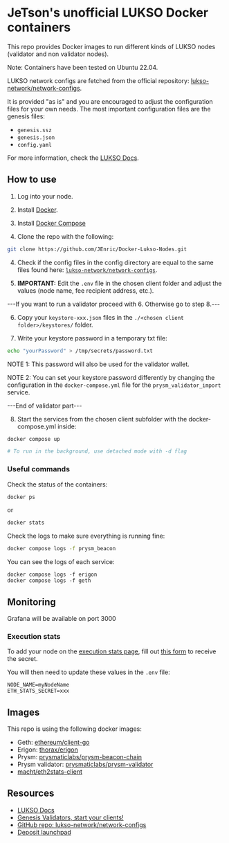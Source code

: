 # JeTson's unofficial LUKSO Docker containers

This repo provides Docker images to run different kinds of LUKSO nodes (validator and non validator nodes).

Note: Containers have been tested on Ubuntu 22.04.

LUKSO network configs are fetched from the official repository: [lukso-network/network-configs](https://github.com/lukso-network/network-configs).

It is provided "as is" and you are encouraged to adjust the configuration files for your own needs. The most important configuration files are the genesis files:

- `genesis.ssz`
- `genesis.json`
- `config.yaml`

For more information, check the [LUKSO Docs](https://docs.lukso.tech/networks/mainnet/running-a-node/).

## How to use

1. Log into your node.
2. Install [Docker](https://docs.docker.com/engine/install/ubuntu/).
3. Install [Docker Compose](https://docs.docker.com/compose/install/linux/)

3. Clone the repo with the following:

```sh
git clone https://github.com/JEnric/Docker-Lukso-Nodes.git
```

4. Check if the config files in the config directory are equal to the same files found here: [`lukso-network/network-configs`](https://github.com/lukso-network/network-configs/tree/main/mainnet/shared).

5. **IMPORTANT:** Edit the `.env` file in the chosen client folder and adjust the values (node name, fee recipient address, etc.).

---If you want to run a validator proceed with 6. Otherwise go to step 8.---

6. Copy your `keystore-xxx.json` files in the `./<chosen client folder>/keystores/` folder.

7. Write your keystore password in a temporary txt file:

```sh
echo "yourPassword" > /tmp/secrets/password.txt
```

NOTE 1: This password will also be used for the validator wallet.

NOTE 2: You can set your keystore password differently by changing the configuration in the `docker-compose.yml` file for the `prysm_validator_import` service.

---End of validator part---

8. Start the services from the chosen client subfolder with the docker-compose.yml inside:

```sh
docker compose up

# To run in the background, use detached mode with -d flag
```

### Useful commands

Check the status of the containers:

```sh
docker ps
```
or
```sh
docker stats
```

Check the logs to make sure everything is running fine:

```sh
docker compose logs -f prysm_beacon
```
You can see the logs of each service:

```docker compose logs -f prysm_validator
docker compose logs -f erigon
docker compose logs -f geth
```
## Monitoring

Grafana will be available on port 3000

### Execution stats

To add your node on the [execution stats page](https://stats.execution.mainnet.lukso.network/), fill out [this form](https://docs.google.com/forms/d/e/1FAIpQLSf6_vflZkaRh8dgHMiFtZI5g3DrBFKP4Sc2l2DBW95OWRFO9g/viewform) to receive the secret.

You will then need to update these values in the `.env` file:

```
NODE_NAME=myNodeName
ETH_STATS_SECRET=xxx
```

## Images

This repo is using the following docker images:

- Geth: [ethereum/client-go](https://hub.docker.com/r/ethereum/client-go)
- Erigon: [thorax/erigon](https://hub.docker.com/r/thorax/erigon)
- Prysm: [prysmaticlabs/prysm-beacon-chain](https://hub.docker.com/r/prysmaticlabs/prysm-beacon-chain)
- Prysm validator: [prysmaticlabs/prysm-validator](https://hub.docker.com/r/prysmaticlabs/prysm-validator)
- [macht/eth2stats-client](https://hub.docker.com/r/macht/eth2stats-client)

## Resources

- [LUKSO Docs](https://docs.lukso.network)
- [Genesis Validators, start your clients!](https://medium.com/lukso/genesis-validators-start-your-clients-fe01db8f3fba)
- [GitHub repo: lukso-network/network-configs](https://github.com/lukso-network/network-configs)
- [Deposit launchpad](https://deposit.mainnet.lukso.network/)
